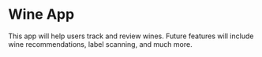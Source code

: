 # Wine App
This app will help users track and review wines. Future features will include wine recommendations, label scanning, and much more.

